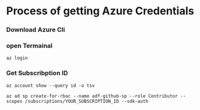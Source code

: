 # Process of getting Azure Credentials

### Download Azure Cli

### open Termainal

```
az login
```
### Get Subscribption ID

```
az account show --query id -o tsv
```

```
az ad sp create-for-rbac --name adf-github-sp --role Contributor --scopes /subscriptions/YOUR_SUBSCRIPTION_ID --sdk-auth
```
